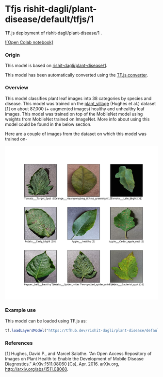 # Tfjs rishit-dagli/plant-disease/default/tfjs/1
TF.js deployment of rishit-dagli/plant-disease/1 .

<!-- parent-model: rishit-dagli/plant-disease/1 -->
<!-- asset-path: https://storage.googleapis.com/rishit-dagli/plant-disease-model/tfjs_model.tar.gz -->

[![Open Colab notebook]](https://colab.research.google.com/github/Rishit-dagli/Greenathon-Plant-AI/blob/main/notebooks/plant_diseases_TFJS.ipynb)

### Origin
This model is based on [rishit-dagli/plant-disease/1](https://tfhub.dev/rishit-dagli/plant-disease/1/).

This model has been automatically converted using the [TF.js converter](https://github.com/tensorflow/tfjs/tree/master/tfjs-converter).

### Overview
This model classifies plant leaf images into 38 categories by species and disease. This model was trained on the [plant_village](https://www.tensorflow.org/datasets/catalog/plant_village) (Hughes et al.) dataset [1] on about 87,000 (+ augmented images) healthy and unhealthy leaf images. This model was trained on top of the MobileNet model using weights from MobileNet trained on ImageNet. More info about using this model could be found in the below section.

Here are a couple of images from the dataset on which this model was trained on-

![](https://github.com/Rishit-dagli/Greenathon-Plant-AI/blob/main/media/dataset-examples.png)

### Example use
This model can be loaded using TF.js as:

```js
tf.loadLayersModel("https://tfhub.dev/rishit-dagli/plant-disease/default/tfjs/1", { fromTFHub: true })
```

### References

[1] Hughes, David P., and Marcel Salathe. “An Open Access Repository of Images on Plant Health to Enable the Development of Mobile Disease Diagnostics.” ArXiv:1511.08060 [Cs], Apr. 2016. arXiv.org, http://arxiv.org/abs/1511.08060.
